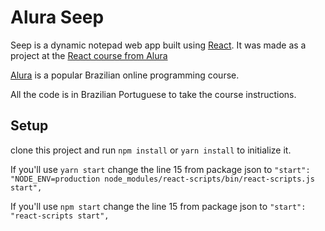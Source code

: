 # Alura Seep

Seep is a dynamic notepad web app built using [React](https://reactjs.org/). It was made as a project at the [React course from Alura](https://cursos.alura.com.br/course/react-js)

[Alura](https://www.alura.com.br/sobre) is a popular Brazilian online programming course.

All the code is in Brazilian Portuguese to take the course instructions.


## Setup

clone this project and run `npm install` or `yarn install` to initialize it.

If you'll use `yarn start` change the line 15 from package json to 
`"start": "NODE_ENV=production node_modules/react-scripts/bin/react-scripts.js start",`


If you'll use `npm start` change the line 15 from package json to 
 `"start": "react-scripts start",`

